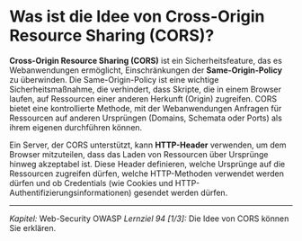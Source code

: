 # Was ist die Idee von Cross-Origin Resource Sharing (CORS)?

**Cross-Origin Resource Sharing (CORS)** ist ein Sicherheitsfeature, das es Webanwendungen ermöglicht, Einschränkungen der **Same-Origin-Policy** zu überwinden. Die Same-Origin-Policy ist eine wichtige Sicherheitsmaßnahme, die verhindert, dass Skripte, die in einem Browser laufen, auf Ressourcen einer anderen Herkunft (Origin) zugreifen. CORS bietet eine kontrollierte Methode, mit der Webanwendungen Anfragen für Ressourcen auf anderen Ursprüngen (Domains, Schemata oder Ports) als ihrem eigenen durchführen können.

Ein Server, der CORS unterstützt, kann **HTTP-Header** verwenden, um dem Browser mitzuteilen, dass das Laden von Ressourcen über Ursprünge hinweg akzeptabel ist. Diese Header definieren, welche Ursprünge auf die Ressourcen zugreifen dürfen, welche HTTP-Methoden verwendet werden dürfen und ob Credentials (wie Cookies und HTTP-Authentifizierungsinformationen) gesendet werden dürfen.

---

_Kapitel:_ Web-Security OWASP
_Lernziel 94 \[1/3\]:_ Die Idee von CORS können Sie erklären.
